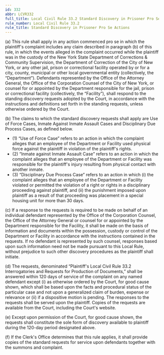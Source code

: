 ```yaml
---
id: 332
abbr: LCVR332
full_title: Local Civil Rule 33.2 Standard Discovery in Prisoner Pro Se Actions
rule_number: Local Civil Rule 33.2
rule_title: Standard Discovery in Prisoner Pro Se Actions
---
```


(a) This rule shall apply in any action commenced pro se in which the plaintiff's complaint
includes any claim described in paragraph (b) of this rule, in which the events alleged in the
complaint occurred while the plaintiff was in the custody of the New York State Department of
Corrections & Community Supervision, the Department of Correction of the City of New York, or any
other jail, prison or correctional facility operated by or for a city, county, municipal or other local
governmental entity (collectively, the “Department”). Defendants represented by the Office of the
Attorney General, the Office of the Corporation Counsel of the City of New York, or counsel for or
appointed by the Department responsible for the jail, prison or correctional facility (collectively, the
“Facility”), shall respond to the standing discovery requests adopted by the Court, in accordance with
the instructions and definitions set forth in the standing requests, unless otherwise ordered by the
Court.

(b) The claims to which the standard discovery requests shall apply are Use of Force Cases,
Inmate Against Inmate Assault Cases and Disciplinary Due Process Cases, as defined below.

  * (1) “Use of Force Case” refers to an action in which the complaint alleges that an
employee of the Department or Facility used physical force against the plaintiff in violation of
the plaintiff's rights.
  * (2) “Inmate against Inmate Assault Case” refers to an action in which the complaint
alleges that an employee of the Department or Facility was responsible for the plaintiff's injury
resulting from physical contact with another inmate.
  * (3) “Disciplinary Due Process Case” refers to an action in which (i) the complaint
alleges that an employee of the Department or Facility violated or permitted the violation of a
right or rights in a disciplinary proceeding against plaintiff, and (ii) the punishment imposed
upon plaintiff as a result of that proceeding was placement in a special housing unit for more
than 30 days.

(c) If a response to the requests is required to be made on behalf of an individual defendant
represented by the Office of the Corporation Counsel, the Office of the Attorney General or counsel for
or appointed by the Department responsible for the Facility, it shall be made on the basis of
information and documents within the possession, custody or control of the Department or Facility in
accordance with the instructions contained in the requests. If no defendant is represented by such
counsel, responses based upon such information need not be made pursuant to this Local Rule,
without prejudice to such other discovery procedures as the plaintiff shall initiate.

(d) The requests, denominated “Plaintiff's Local Civil Rule 33.2 Interrogatories and
Requests for Production of Documents,” shall be answered within 120 days of service of the
complaint on any named defendant except (i) as otherwise ordered by the Court, for good cause
shown, which shall be based upon the facts and procedural status of the particular case and not upon a
generalized claim of burden, expense or relevance or (ii) if a dispositive motion is pending. The
responses to the requests shall be served upon the plaintiff. Copies of the requests are available from the
Court, including the Court's website.

(e) Except upon permission of the Court, for good cause shown, the requests shall constitute the
sole form of discovery available to plaintiff during the 120-day period designated above.

(f) If the Clerk's Office determines that this rule applies, it shall provide copies of the
standard requests for service upon defendants together with the summons and complaint.
